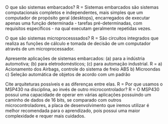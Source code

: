 O que são sistemas embarcados?
	R = Sistemas embarcados são sistemas computacionais completos e independentes, mais simples que um computador de propósito geral (desktops), encarregados de executar apenas uma função determinada - tarefas pré-determinadas, com requisitos específicos - na qual executam geralmente repetidas vezes.

O que são sistemas microprocesssados?
	R = São circuitos integrados que realiza as funções de cálculo e tomada de decisão de um computador através de um microprocessador.

Apresente aplicações de sistemas embarcados: (a) para a indústria automotiva; (b) para eletrodomésticos; (c) para automação industrial.
	R = a) Acionamento dos Airbags, controle do sistema de freio ABS
                         b) Microondas
	        c) Seleção automática de objetos de acordo com um padrão

Cite arquiteturas possíveis e as diferenças entre elas.
	R = 
Por que usamos o MSP430 na disciplina, ao invés de outro microcontrolador?
	R = O MSP430 possui uma capacidade de operar em várias aplicações possuindo um caminho de dados de 16 bits, se comparado com outros microcontroladores, a placa de desenvolvimento que iremos utilizar é melhor recomendada para o aprendizado, pois possui uma maior complexidade e requer mais cuidados.



